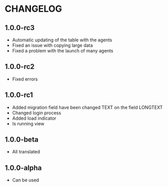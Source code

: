 CHANGELOG
==============

1.0.0-rc3
-----------------
  * Automatic updating of the table with the agents
  * Fixed an issue with copying large data
  * Fixed a problem with the launch of many agents

1.0.0-rc2
-----------------
  * Fixed errors

1.0.0-rc1
-----------------
  * Added migration field have been changed TEXT on the field LONGTEXT
  * Changed login process
  * Added load indicator
  * Is running view

1.0.0-beta
-----------------
  * All translated

1.0.0-alpha
-----------------
  * Can be used
